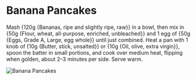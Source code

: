 # Banana Pancakes

Mash {120g {Bananas, ripe and slightly ripe, raw}} in a bowl, then mix in {50g {Flour, wheat, all-purpose, enriched, unbleached}} and 1 egg of {50g {Eggs, Grade A, Large, egg whole}} until just combined. Heat a pan with 1 knob of {10g {Butter, stick, unsalted}} or {10g {Oil, olive, extra virgin}}, spoon the batter in small portions, and cook over medium heat, flipping when golden, about 2–3 minutes per side. Serve warm.

![Banana Pancakes](../../MealPlanner/meals/images/bananapancakes.jpg)